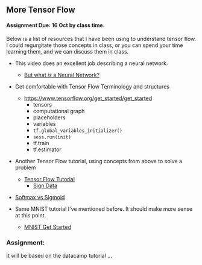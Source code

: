 ## More Tensor Flow
#### Assignment Due: 16 Oct by class time.

Below is a list of resources that I have been using to understand tensor flow. I could regurgitate those
concepts in class, or you can spend your time learning them, and we can discuss them in class.

- This video does an excellent job describing a neural network.
    - [But what *is* a Neural Network?](https://www.youtube.com/watch?v=aircAruvnKk&t=0s)

- Get comfortable with Tensor Flow Terminology and structures
  - https://www.tensorflow.org/get_started/get_started
      - tensors
      - computational graph
      - placeholders
      - variables
      - `tf.global_variables_initializer()`
      - `sess.run(init)`
      - tf.train
      - tf.estimator

- Another Tensor Flow tutorial, using concepts from above to solve a problem
  - [Tensor Flow Tutorial](https://www.datacamp.com/community/tutorials/tensorflow-tutorial)
      - [Sign Data](http://btsd.ethz.ch/shareddata/)

- [Softmax vs Sigmoid](http://dataaspirant.com/2017/03/07/difference-between-softmax-function-and-sigmoid-function/)

- Same MNIST tutorial I've mentioned before. It should make more sense at this point.
  - [MNIST Get Started](https://www.tensorflow.org/get_started/mnist/beginners)


### Assignment:

It will be based on the datacamp tutorial ... 
